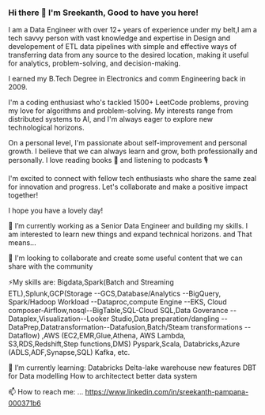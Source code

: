 ### Hi there 👋  I'm Sreekanth, Good to have you here!

I am a Data Engineer with over 12+ years of experience under my belt,I am a tech savvy person with vast knowledge and expertise in Design and developement of ETL data pipelines with simple and effective ways of transferring data from any source to the desired location, making it useful for analytics, problem-solving, and decision-making.

I earned my B.Tech Degree in Electronics and comm Engineering back in 2009. 

I'm a coding enthusiast who's tackled 1500+ LeetCode problems, proving my love for algorithms and problem-solving. My interests range from distributed systems to AI, and I'm always eager to explore new technological horizons.

On a personal level, I'm passionate about self-improvement and personal growth. I believe that we can always learn and grow, both professionally and personally. 
I love reading books 📗 and listening to podcasts 🎙️

I'm excited to connect with fellow tech enthusiasts who share the same zeal for innovation and progress. 
Let's collaborate and make a positive impact together!

I hope you have a lovely day!

🔭 I’m currently working as a Senior Data Engineer and building my skills. I am interested to learn new things and expand technical horizons. and That means...

💬 I'm looking to collaborate and create some useful content that we can share with the community

⚡My skills are: Bigdata,Spark(Batch and Streaming ETL),Splunk,GCP(Storage --GCS,Database/Analytics --BigQuery, Spark/Hadoop Workload --Dataproc,compute Engine --EKS, Cloud composer-Airflow,nosql--BigTable,SQL-Cloud SQL,Data Goverance --Dataplex,Visualization--Looker Studio,Data preparation/dangling --DataPrep,Datatransformation--Datafusion,Batch/Steam transformations --Dataflow) ,AWS (EC2,EMR,Glue,Athena, AWS Lambda, S3,RDS,Redshift,Step functions,DMS) Pyspark,Scala, Databricks,Azure (ADLS,ADF,Synapse,SQL) Kafka, etc.

🌱 I’m currently learning:
Databricks Delta-lake warehouse new features
DBT for Data modelling
How to architectect better data system

📫 How to reach me: ...
https://www.linkedin.com/in/sreekanth-pampana-000371b6


